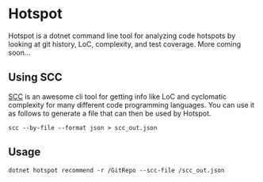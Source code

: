 # Hotspot

Hotspot is a dotnet command line tool for analyzing code hotspots by looking at git history, LoC, complexity, and test coverage. More coming soon...

## Using SCC

[SCC](https://github.com/boyter/scc) is an awesome cli tool for getting info like LoC and cyclomatic complexity for many different code programming languages.
You can use it as follows to generate a file that can then be used by Hotspot.

`scc --by-file --format json > scc_out.json`

## Usage

`dotnet hotspot recommend -r /GitRepo --scc-file /scc_out.json`